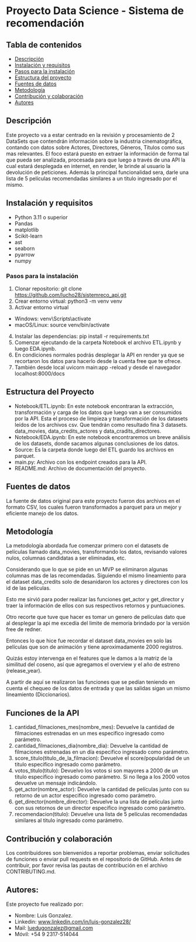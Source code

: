 # Proyecto Data Science - Sistema de recomendación

## Tabla de contenidos

- [Descripción](#Description)
- [Instalación y requisitos](#instalación-y-requisitos)
- [Pasos para la instalación](#pasos-para-la-instalación)
- [Estructura del proyecto](#estructura-del-proyecto)
- [Fuentes de datos](#fuentes-de-datos)
- [Metodología](#metodología)
- [Contribución y colaboración](#contribución-y-colaboracion)
- [Autores](#autores)

## Descripción

Este proyecto va a estar centrado en la revisión y procesamiento de 2 DataSets que contendrán información sobre la industria cinematográfica, contando con datos sobre Actores, Directores, Géneros, Títulos como sus mas relevantes.
El foco estará puesto en extraer la información de forma tal que pueda ser analizada, procesada para que luego a través de una API la cual estará desplegada en internet, en render, le brinde al usuario la devolución de peticiones. 
Además la principal funcionalidad sera, darle una lista de 5 películas recomendadas similares a un titulo ingresado por el mismo.

## Instalación y requisitos

* Python 3.11 o superior
* Pandas
* matplotlib
* Scikit-learn
* ast
* seaborn
* pyarrow
* numpy

### Pasos para la instalación

1. Clonar repositorio: git clone https://github.com/lucho28/sistemreco_api.git
2. Crear entorno virtual: python3 -m venv venv
3. Activar entorno virtual
* Windows: venv\Scripts\activate 
* macOS/Linux: source venv/bin/activate
4. Instalar las dependencias: pip install -r requirements.txt
5. Comenzar ejecutando de la carpeta Notebook el archivo ETL.ipynb y luego EDA.ipynb.
6. En condiciones normales podrás desplegar la API en render ya que se recortaron los datos para hacerlo desde la cuenta free que te ofrece.
7. También desde local uvicorn main:app -reload y desde el navegador localhost:8000/docs

## Estructura del Proyecto

* Notebook/ETL.ipynb: En este notebook encontraran la extracción, transformación y carga de los datos que luego van a ser consumidos por la API. Esta el proceso de limpieza y transformación de los datasets leídos de los archivos csv. Que tendrán como resultado fina 3 datasets. data_movies, data_credits_actores y data_cradits_directores.
* Notebook/EDA.ipynb: En este notebook encontraremos un breve análisis de los datasets, donde sacamos algunas conclusiones de los datos.
* Source: Es la carpeta donde luego del ETL guardo los archivos en parquet.
* main.py: Archivo con los endpoint creados para la API.
* README.md: Archivo de documentación del proyecto.

## Fuentes de datos

La fuente de datos original para este proyecto fueron dos archivos en el formato CSV, los cuales fueron transformados a parquet para un mejor y eficiente manejo de los datos.

## Metodología

La metodología abordada fue comenzar primero con el datasets de películas llamado data_movies, transformando los datos, revisando valores nulos, columnas candidatas a ser eliminadas, etc.

Considerando que lo que se pide en un MVP se eliminaron algunas columnas mas de las recomendadas. Siguiendo el mismo lineamiento para el dataset data_credits solo de desanidaron los actores y directores con los id de las películas.

Esto me sirvió para poder realizar las funciones get_actor y get_director y traer la información de ellos con sus respectivos retornos y puntuaciones.

Otro recorte que tuve que hacer es tomar un genero de películas dato que al desplegar la api me excedía del limite de memoria brindado por la versión free de redner.

Entonces lo que hice fue recordar el dataset data_movies en solo las películas que son de animación y tiene aproximadamente 2000 registros.

Quizás estoy intervenga en el features que le damos a la matriz de la similitud del coseno, así que agregamos el overview y el año de estreno (release_year).

A partir de aquí se realizaron las funciones que se pedían teniendo en cuenta el chequeo de los datos de entrada y que las salidas sigan un mismo lineamiento (Diccionarios).

## Funciones de la API

1. cantidad_filmaciones_mes(nombre_mes): Devuelve la cantidad de filmaciones estrenadas en un mes especifico ingresado como parámetro.
2. cantidad_filmaciones_dia(nombre_dia): Devuelve la cantidad de filmaciones estrenadas en un día especifico ingresado como parámetro.
3. score_titulo(titulo_de_la_filmacion): Devuelve el score/popularidad de un titulo especifico ingresado como parámetro.
4. votos_titulo(titulo): Devuelvo los votos si son mayores a 2000 de un titulo especifico ingresado como parámetro. Si no llega a los 2000 votos devuelve un mensaje indicándolo.
5. get_actor(nombre_actor): Devuelve la cantidad de películas junto con su retorno de un actor especifico ingresado como parámetro.
6. get_director(nombre_director): Devuelve la una lista de películas junto con sus retornos de un director especifico ingresado como parámetro.
7. recomendacion(titulo): Devuelve una lista de 5 películas recomendadas similares al titulo ingresado como parámetro.

## Contribución y colaboración

Los contribuidores son bienvenidos a reportar problemas, enviar solicitudes de funciones o enviar pull requests en el repositorio de GitHub. Antes de contribuir, por favor revisa las pautas de contribución en el archivo CONTRIBUTING.md.

## Autores:

Este proyecto fue realizado por:

* Nombre: Luis Gonzalez.
* Linkedin: www.linkedin.com/in/luis-gonzalez28/
* Mail: luedugonzalez@gmail.com
* Móvil: +54 9 2317-514044
